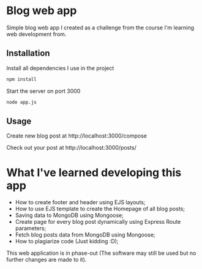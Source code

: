 # Blog web app

Simple blog web app I created as a challenge from the course I'm learning web development from.

## Installation

Install all dependencies I use in the project

```bash
npm install
```
Start the server on port 3000

```bash
node app.js
```
## Usage

Create new blog post at http://localhost:3000/compose

Check out your post at http://localhost:3000/posts/<postName>

# What I've learned developing this app

- How to create footer and header using EJS layouts;
- How to use EJS template to create the Homepage of all blog posts;
- Saving data to MongoDB using Mongoose;
- Create page for every blog post dynamically using Express Route parameters;
- Fetch blog posts data from MongoDB using Mongoose;
- How to plagiarize code (Just kidding :D);

This web application is in phase-out (The software may still be used but no further changes are
made to it).
